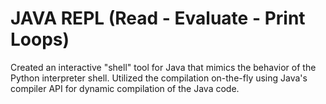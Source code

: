 # JAVA REPL (Read - Evaluate - Print Loops)
Created an interactive "shell" tool for Java that mimics the behavior of the Python interpreter shell. Utilized the compilation on-the-fly using Java's compiler API for dynamic compilation of the Java code.
